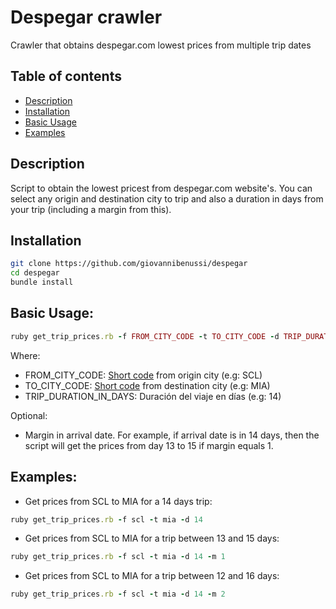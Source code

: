 # Despegar crawler

Crawler that obtains despegar.com lowest prices from multiple trip dates

## Table of contents
- [Description](https://github.com/giovannibenussi/despegar#description)
- [Installation](https://github.com/giovannibenussi/despegar#installation)
- [Basic Usage](https://github.com/giovannibenussi/despegar#basic-usage)
- [Examples](https://github.com/giovannibenussi/despegar#examples)

## Description
Script to obtain the lowest pricest from despegar.com website's. You can select any origin and destination city to trip and also a duration in days from your trip (including a margin from this).

## Installation
```sh
git clone https://github.com/giovannibenussi/despegar
cd despegar
bundle install
```

## Basic Usage:

```ruby
ruby get_trip_prices.rb -f FROM_CITY_CODE -t TO_CITY_CODE -d TRIP_DURATION_IN_DAYS
```

Where:
* FROM_CITY_CODE: [Short code](https://github.com/giovannibenussi/despegar/blob/master/city_codes.md) from origin city (e.g: SCL)
* TO_CITY_CODE: [Short code](https://github.com/giovannibenussi/despegar/blob/master/city_codes.md) from destination city (e.g: MIA)
* TRIP_DURATION_IN_DAYS: Duración del viaje en días (e.g: 14)

Optional:
* Margin in arrival date. For example, if arrival date is in 14 days, then the script will get the prices from day 13 to 15 if margin equals 1.

## Examples:
* Get prices from SCL to MIA for a 14 days trip:
```ruby
ruby get_trip_prices.rb -f scl -t mia -d 14
```

* Get prices from SCL to MIA for a trip between 13 and 15 days:
```ruby
ruby get_trip_prices.rb -f scl -t mia -d 14 -m 1
```
* Get prices from SCL to MIA for a trip between 12 and 16 days:
```ruby
ruby get_trip_prices.rb -f scl -t mia -d 14 -m 2
```
